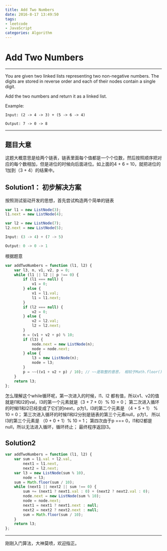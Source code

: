 ```yaml
---
title: Add Two Numbers
date: 2016-8-17 13:49:50
tags: 
- leetcode
- JavaScript
categories: Algorithm
---
```

# Add Two Numbers
---
You are given two linked lists representing two non-negative numbers. The digits are stored in reverse order and each of their nodes contain a single digit.

Add the two numbers and return it as a linked list.

Example:
```
Input: (2 -> 4 -> 3) + (5 -> 6 -> 4)

Output: 7 -> 0 -> 8
```
---

<!-- more -->

## 题目大意

这题大概意思是给两个链表，链表里面每个值都是一个个位数，然后按照顺序把对应的每个数相加，但是进位的时候向后面进位。如上面的4 + 6 = 10，就把进位的1加到（3 + 4）的结果中。

## Solution1： 初步解决方案

按照测试驱动开发的思想，首先尝试构造两个简单的链表

```javascript
var l1 = new ListNode(3);
l1.next = new ListNode(4);

var l2 = new ListNode(7);
l2.next = new ListNode(5);

Input: (3 -> 4) + (7 -> 5)

Output: 0 -> 0 -> 1
```

根据题意

```javascript
var addTwoNumbers = function (l1, l2) {
    var l3, n, v1, v2, p = 0;
    while (l1 || l2 || p !== 0) {
        if (l1 === null) {
            v1 = 0;
        } else {
            v1 = l1.val;
            l1 = l1.next;
        }
        if (l2 === null) {
            v2 = 0;
        } else {
            v2 = l2.val;
            l2 = l2.next;
        }
        n = (v1 + v2 + p) % 10;
        if (l3) {
            node.next = new ListNode(n);
            node = node.next;
        } else {
            l3 = new ListNode(n);
            node = l3;
        }
        p = ~~((v1 + v2 + p) / 10); // ~~是取整的意思， 相较于Math.floor()更快
    }
    return l3;
};

```

怎么理解这个while循环呢，第一次进入的时候，l1、l2 都有值，所以v1、v2的值就是l1和l2的val，l3的第一个元素就是（3 + 7 + 0）% 10 = 0；
第二次进入循环的时候l1和l2已经变成了它们的next，p为1，l3的第二个元素是 （4 + 5 + 1） % 10 = 0；
第三次进入循环的时候l1和l2分别是链表的第三个元素null，p为1， 所以l3的第三个元素是 （0 + 0 + 1）% 10 = 1；
第四次由于p === 0，l1和l2都是null，所以无法进入循环，循环终止；
最终程序返回l3。

## Solution2 

```javascript
var addTwoNumbers = function (l1, l2) {
    var sum = l1.val + l2.val,
        next1 = l1.next,
        next2 = l2.next;
    var l3 = new ListNode(sum % 10),
        node = l3;
    sum = Math.floor(sum / 10);
    while (next1 || next2 || sum !== 0) {
        sum += (next1 ? next1.val : 0) + (next2 ? next2.val : 0);
        node.next = new ListNode(sum % 10);
        node = node.next;
        next1 = next1 ? next1.next : null;
        next2 = next2 ? next2.next : null;
        sum = Math.floor(sum / 10);
    }
    return l3;
};
```
 

---
刚刚入门算法，大神莫喷，欢迎指正。
